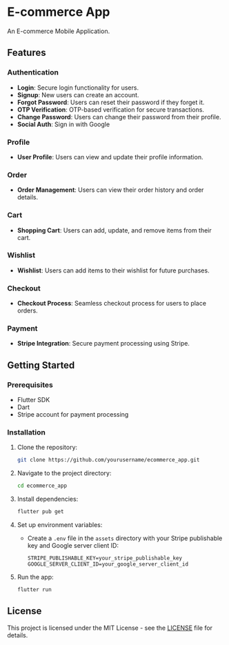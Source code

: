 # E-commerce App

An E-commerce Mobile Application.

## Features

### Authentication
- **Login**: Secure login functionality for users.
- **Signup**: New users can create an account.
- **Forgot Password**: Users can reset their password if they forget it.
- **OTP Verification**: OTP-based verification for secure transactions.
- **Change Password**: Users can change their password from their profile.
- **Social Auth**: Sign in with Google

### Profile
- **User Profile**: Users can view and update their profile information.

### Order
- **Order Management**: Users can view their order history and order details.

### Cart
- **Shopping Cart**: Users can add, update, and remove items from their cart.

### Wishlist
- **Wishlist**: Users can add items to their wishlist for future purchases.

### Checkout
- **Checkout Process**: Seamless checkout process for users to place orders.

### Payment
- **Stripe Integration**: Secure payment processing using Stripe.

## Getting Started

### Prerequisites
- Flutter SDK
- Dart
- Stripe account for payment processing

### Installation

1. Clone the repository:
    ```sh
    git clone https://github.com/yourusername/ecommerce_app.git
    ```

2. Navigate to the project directory:
    ```sh
    cd ecommerce_app
    ```

3. Install dependencies:
    ```sh
    flutter pub get
    ```

4. Set up environment variables:
    - Create a `.env` file in the `assets` directory with your Stripe publishable key and Google server client ID:
        ```
        STRIPE_PUBLISHABLE_KEY=your_stripe_publishable_key
        GOOGLE_SERVER_CLIENT_ID=your_google_server_client_id
        ```

5. Run the app:
    ```sh
    flutter run
    ```

## License

This project is licensed under the MIT License - see the [LICENSE](LICENSE) file for details.
